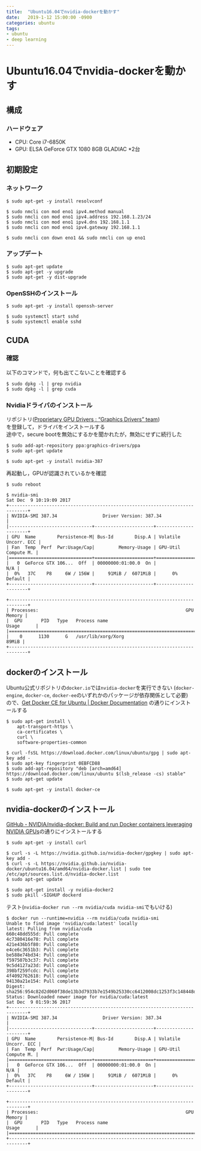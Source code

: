 ```yaml
---
title:  "Ubuntu16.04でnvidia-dockerを動かす"
date:   2019-1-12 15:00:00 -0900
categories: ubuntu
tags:
- ubuntu
- deep learning
---
```


# Ubuntu16.04でnvidia-dockerを動かす

## 構成
### ハードウェア
- CPU: Core i7-6850K
- GPU: ELSA GeForce GTX 1080 8GB GLADIAC *2台


## 初期設定
### ネットワーク
```shell-session
$ sudo apt-get -y install resolvconf

$ sudo nmcli con mod eno1 ipv4.method manual
$ sudo nmcli con mod eno1 ipv4.address 192.168.1.23/24
$ sudo nmcli con mod eno1 ipv4.dns 192.168.1.1
$ sudo nmcli con mod eno1 ipv4.gateway 192.168.1.1

$ sudo nmcli con down eno1 && sudo nmcli con up eno1
```

### アップデート
```shell-session
$ sudo apt-get update
$ sudo apt-get -y upgrade
$ sudo apt-get -y dist-upgrade
```

### OpenSSHのインストール
```shell-session
$ sudo apt-get -y install openssh-server

$ sudo systemctl start sshd
$ sudo systemctl enable sshd
```

## CUDA
### 確認
以下のコマンドで，何も出てこないことを確認する
```shell-session
$ sudo dpkg -l | grep nvidia
$ sudo dpkg -l | grep cuda
```

### Nvidiaドライバのインストール
リポジトリ([Proprietary GPU Drivers : “Graphics Drivers” team](https://launchpad.net/~graphics-drivers/+archive/ubuntu/ppa))  
を登録して，ドライバをインストールする  
途中で，secure bootを無効にするかを聞かれたが，無効にせずに続行した
```shell-session
$ sudo add-apt-repository ppa:graphics-drivers/ppa
$ sudo apt-get update

$ sudo apt-get -y install nvidia-387
```

再起動し，GPUが認識されているかを確認
```shell-session
$ sudo reboot

$ nvidia-smi
Sat Dec  9 10:19:09 2017       
+-----------------------------------------------------------------------------+
| NVIDIA-SMI 387.34                 Driver Version: 387.34                    |
|-------------------------------+----------------------+----------------------+
| GPU  Name        Persistence-M| Bus-Id        Disp.A | Volatile Uncorr. ECC |
| Fan  Temp  Perf  Pwr:Usage/Cap|         Memory-Usage | GPU-Util  Compute M. |
|===============================+======================+======================|
|   0  GeForce GTX 106...  Off  | 00000000:01:00.0  On |                  N/A |
|  0%   37C    P8     6W / 156W |     91MiB /  6071MiB |      0%      Default |
+-------------------------------+----------------------+----------------------+

+-----------------------------------------------------------------------------+
| Processes:                                                       GPU Memory |
|  GPU       PID   Type   Process name                             Usage      |
|=============================================================================|
|    0      1130      G   /usr/lib/xorg/Xorg                            89MiB |
+-----------------------------------------------------------------------------+
```


## dockerのインストール
Ubuntu公式リポジトリの`docker.io`では`nvidia-docker`を実行できない
(`docker-engine`, `docker-ce`, `docker-ee`のいずれかのパッケージが依存関係として必要)
ので、[Get Docker CE for Ubuntu | Docker Documentation](https://docs.docker.com/engine/installation/linux/docker-ce/ubuntu/#set-up-the-repository)
の通りにインストールする

```shell-session
$ sudo apt-get install \
    apt-transport-https \
    ca-certificates \
    curl \
    software-properties-common

$ curl -fsSL https://download.docker.com/linux/ubuntu/gpg | sudo apt-key add -
$ sudo apt-key fingerprint 0EBFCD88
$ sudo add-apt-repository "deb [arch=amd64] https://download.docker.com/linux/ubuntu $(lsb_release -cs) stable"
$ sudo apt-get update

$ sudo apt-get -y install docker-ce
```


## nvidia-dockerのインストール
[GitHub - NVIDIA/nvidia-docker: Build and run Docker containers leveraging NVIDIA GPUs](https://github.com/NVIDIA/nvidia-docker)の通りにインストールする

```shell-session
$ sudo apt-get -y install curl

$ curl -s -L https://nvidia.github.io/nvidia-docker/gpgkey | sudo apt-key add -
$ curl -s -L https://nvidia.github.io/nvidia-docker/ubuntu16.04/amd64/nvidia-docker.list | sudo tee /etc/apt/sources.list.d/nvidia-docker.list
$ sudo apt-get update

$ sudo apt-get install -y nvidia-docker2
$ sudo pkill -SIGHUP dockerd
```

テスト(`nvidia-docker run --rm nvidia/cuda nvidia-smi`でもいける)

```shell-session
$ docker run --runtime=nvidia --rm nvidia/cuda nvidia-smi
Unable to find image 'nvidia/cuda:latest' locally
latest: Pulling from nvidia/cuda
660c48dd555d: Pull complete
4c7380416e78: Pull complete
421e436b5f80: Pull complete
e4ce6c3651b3: Pull complete
be588e74bd34: Pull complete
f597507b3c37: Pull complete
9c5d4127a23d: Pull complete
398bf259fcdc: Pull complete
4f4092762618: Pull complete
94130a21e154: Pull complete
Digest: sha256:954c82d2d060f38de13b3d7933b7e1549b25330cc6412008dc1253f3c148448d
Status: Downloaded newer image for nvidia/cuda:latest
Sat Dec  9 01:59:36 2017       
+-----------------------------------------------------------------------------+
| NVIDIA-SMI 387.34                 Driver Version: 387.34                    |
|-------------------------------+----------------------+----------------------+
| GPU  Name        Persistence-M| Bus-Id        Disp.A | Volatile Uncorr. ECC |
| Fan  Temp  Perf  Pwr:Usage/Cap|         Memory-Usage | GPU-Util  Compute M. |
|===============================+======================+======================|
|   0  GeForce GTX 106...  Off  | 00000000:01:00.0  On |                  N/A |
|  0%   37C    P8     6W / 156W |     91MiB /  6071MiB |      0%      Default |
+-------------------------------+----------------------+----------------------+

+-----------------------------------------------------------------------------+
| Processes:                                                       GPU Memory |
|  GPU       PID   Type   Process name                             Usage      |
|=============================================================================|
+-----------------------------------------------------------------------------+
```

